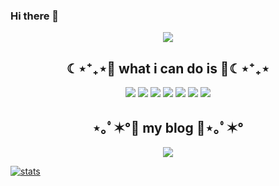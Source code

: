 ### Hi there 👋

<div align="center">
  <img src="https://capsule-render.vercel.app/api?type=rounded&color=gradient&customColorList=0,2,2,5,10&text=HI&animation=blink&height=200"/>
</div>


<h2 align="center">☾⋆⁺₊⋆💙 what i can do is 💙☾⋆⁺₊⋆</h2>
<p align="center">
 <img src="https://img.shields.io/badge/Python-3776AB?style=flat-square&logo=Python&logoColor=white"/></a>
 <img src="https://img.shields.io/badge/R-green?style=flat-square&logo=R&logoColor=white"/>
<img src="https://img.shields.io/badge/HTML-E34F26?style=flat-square&logo=HTML&logoColor=white"/>
<img src="https://img.shields.io/badge/CSS-1572B6?style=flat-square&logo=CSS&logoColor=white"/>
 <img src="https://img.shields.io/badge/Django-092E20?style=flat-square&logo=Django&logoColor=white"/></a>
 <img src="https://img.shields.io/badge/Vue.js-green?style=flat-square&logo=Vue.js&logoColor=white"/>
 <img src="https://img.shields.io/badge/Vuetify-blue?style=flat-square&logo=Vuetify&logoColor=white"/>
 </p>
 
 
 
 
 <h2 align="center">⋆｡ﾟ✶°💜 my blog 💜⋆｡ﾟ✶°</h2>
 <p align="center">
  <a href="https://peach-hzz.tistory.com/">
   <img src="https://img.shields.io/badge/Tistory-lightgrey?style=flat&logo=Tistory&logoColor=white"/>
 </p>
 
 ![stats](https://github-readme-stats-git-masterrstaa-rickstaa.vercel.app/api?username=peachsz-z&&show_icons=true)                                                                                            
                                                                                             
<!--
**peachsz-z/peachsz-z** is a ✨ _special_ ✨ repository because its `README.md` (this file) appears on your GitHub profile.

Here are some ideas to get you started:

- 🔭 I’m currently working on ...
- 🌱 I’m currently learning ...
- 👯 I’m looking to collaborate on ...
- 🤔 I’m looking for help with ...
- 💬 Ask me about ...
- 📫 How to reach me: ...
- 😄 Pronouns: ...
- ⚡ Fun fact: ...
-->

